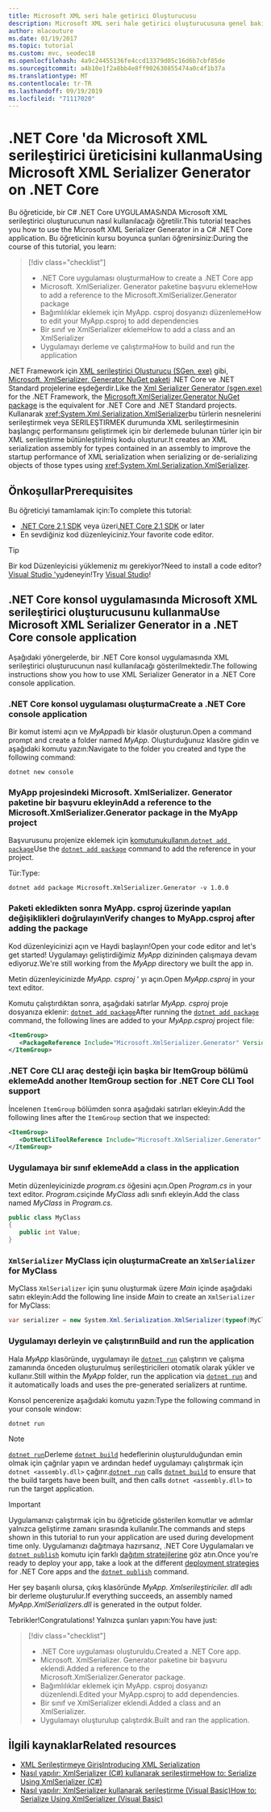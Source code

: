 ```yaml
---
title: Microsoft XML seri hale getirici Oluşturucusu
description: Microsoft XML seri hale getirici oluşturucusuna genel bakış. Projenizde bulunan türler için bir XML serileştirme derlemesi oluşturmak üzere XML seri hale getirici oluşturucusunu kullanın.
author: mlacouture
ms.date: 01/19/2017
ms.topic: tutorial
ms.custom: mvc, seodec18
ms.openlocfilehash: 4a9c24455136fe4ccd13379d05c16d6b7cbf85de
ms.sourcegitcommit: a4b10e1f2a8bb4e8ff902630855474a0c4f1b37a
ms.translationtype: MT
ms.contentlocale: tr-TR
ms.lasthandoff: 09/19/2019
ms.locfileid: "71117020"
---
```

# <a name="using-microsoft-xml-serializer-generator-on-net-core"></a><span data-ttu-id="f669c-104">.NET Core 'da Microsoft XML serileştirici üreticisini kullanma</span><span class="sxs-lookup"><span data-stu-id="f669c-104">Using Microsoft XML Serializer Generator on .NET Core</span></span>

<span data-ttu-id="f669c-105">Bu öğreticide, bir C# .NET Core UYGULAMASıNDA Microsoft XML serileştirici oluşturucunun nasıl kullanılacağı öğretilir.</span><span class="sxs-lookup"><span data-stu-id="f669c-105">This tutorial teaches you how to use the Microsoft XML Serializer Generator in a C# .NET Core application.</span></span> <span data-ttu-id="f669c-106">Bu öğreticinin kursu boyunca şunları öğrenirsiniz:</span><span class="sxs-lookup"><span data-stu-id="f669c-106">During the course of this tutorial, you learn:</span></span>

> [!div class="checklist"]
>
> * <span data-ttu-id="f669c-107">.NET Core uygulaması oluşturma</span><span class="sxs-lookup"><span data-stu-id="f669c-107">How to create a .NET Core app</span></span>
> * <span data-ttu-id="f669c-108">Microsoft. XmlSerializer. Generator paketine başvuru ekleme</span><span class="sxs-lookup"><span data-stu-id="f669c-108">How to add a reference to the Microsoft.XmlSerializer.Generator package</span></span>
> * <span data-ttu-id="f669c-109">Bağımlılıklar eklemek için MyApp. csproj dosyanızı düzenleme</span><span class="sxs-lookup"><span data-stu-id="f669c-109">How to edit your MyApp.csproj to add dependencies</span></span>
> * <span data-ttu-id="f669c-110">Bir sınıf ve XmlSerializer ekleme</span><span class="sxs-lookup"><span data-stu-id="f669c-110">How to add a class and an XmlSerializer</span></span>
> * <span data-ttu-id="f669c-111">Uygulamayı derleme ve çalıştırma</span><span class="sxs-lookup"><span data-stu-id="f669c-111">How to build and run the application</span></span>

<span data-ttu-id="f669c-112">.NET Framework için [XML serileştirici Oluşturucu (SGen. exe)](../../standard/serialization/xml-serializer-generator-tool-sgen-exe.md) gibi, [Microsoft. XmlSerializer. Generator NuGet paketi](https://www.nuget.org/packages/Microsoft.XmlSerializer.Generator) .NET Core ve .NET Standard projelerine eşdeğerdir.</span><span class="sxs-lookup"><span data-stu-id="f669c-112">Like the [Xml Serializer Generator (sgen.exe)](../../standard/serialization/xml-serializer-generator-tool-sgen-exe.md) for the .NET Framework, the [Microsoft.XmlSerializer.Generator NuGet package](https://www.nuget.org/packages/Microsoft.XmlSerializer.Generator) is the equivalent for .NET Core and .NET Standard projects.</span></span> <span data-ttu-id="f669c-113">Kullanarak <xref:System.Xml.Serialization.XmlSerializer>bu türlerin nesnelerini serileştirmek veya SERILEŞTIRMEK durumunda XML serileştirmesinin başlangıç performansını geliştirmek için bir derlemede bulunan türler için bir XML serileştirme bütünleştirilmiş kodu oluşturur.</span><span class="sxs-lookup"><span data-stu-id="f669c-113">It creates an XML serialization assembly for types contained in an assembly to improve the startup performance of XML serialization when serializing or de-serializing objects of those types using <xref:System.Xml.Serialization.XmlSerializer>.</span></span>

## <a name="prerequisites"></a><span data-ttu-id="f669c-114">Önkoşullar</span><span class="sxs-lookup"><span data-stu-id="f669c-114">Prerequisites</span></span>

<span data-ttu-id="f669c-115">Bu öğreticiyi tamamlamak için:</span><span class="sxs-lookup"><span data-stu-id="f669c-115">To complete this tutorial:</span></span>

* <span data-ttu-id="f669c-116">[.NET Core 2,1 SDK](https://dotnet.microsoft.com/download) veya üzeri</span><span class="sxs-lookup"><span data-stu-id="f669c-116">[.NET Core 2.1 SDK](https://dotnet.microsoft.com/download) or later</span></span>
* <span data-ttu-id="f669c-117">En sevdiğiniz kod düzenleyiciniz.</span><span class="sxs-lookup"><span data-stu-id="f669c-117">Your favorite code editor.</span></span>

> [!TIP]
> <span data-ttu-id="f669c-118">Bir kod Düzenleyicisi yüklemeniz mı gerekiyor?</span><span class="sxs-lookup"><span data-stu-id="f669c-118">Need to install a code editor?</span></span> <span data-ttu-id="f669c-119">[Visual Studio 'yu](https://aka.ms/vsdownload?utm_source=mscom&utm_campaign=msdocs)deneyin!</span><span class="sxs-lookup"><span data-stu-id="f669c-119">Try [Visual Studio](https://aka.ms/vsdownload?utm_source=mscom&utm_campaign=msdocs)!</span></span>

## <a name="use-microsoft-xml-serializer-generator-in-a-net-core-console-application"></a><span data-ttu-id="f669c-120">.NET Core konsol uygulamasında Microsoft XML serileştirici oluşturucusunu kullanma</span><span class="sxs-lookup"><span data-stu-id="f669c-120">Use Microsoft XML Serializer Generator in a .NET Core console application</span></span>

<span data-ttu-id="f669c-121">Aşağıdaki yönergelerde, bir .NET Core konsol uygulamasında XML serileştirici oluşturucunun nasıl kullanılacağı gösterilmektedir.</span><span class="sxs-lookup"><span data-stu-id="f669c-121">The following instructions show you how to use XML Serializer Generator in a .NET Core console application.</span></span>

### <a name="create-a-net-core-console-application"></a><span data-ttu-id="f669c-122">.NET Core konsol uygulaması oluşturma</span><span class="sxs-lookup"><span data-stu-id="f669c-122">Create a .NET Core console application</span></span>

<span data-ttu-id="f669c-123">Bir komut istemi açın ve *MyApp*adlı bir klasör oluşturun.</span><span class="sxs-lookup"><span data-stu-id="f669c-123">Open a command prompt and create a folder named *MyApp*.</span></span> <span data-ttu-id="f669c-124">Oluşturduğunuz klasöre gidin ve aşağıdaki komutu yazın:</span><span class="sxs-lookup"><span data-stu-id="f669c-124">Navigate to the folder you created and type the following command:</span></span>

```dotnetcli
dotnet new console
```

### <a name="add-a-reference-to-the-microsoftxmlserializergenerator-package-in-the-myapp-project"></a><span data-ttu-id="f669c-125">MyApp projesindeki Microsoft. XmlSerializer. Generator paketine bir başvuru ekleyin</span><span class="sxs-lookup"><span data-stu-id="f669c-125">Add a reference to the Microsoft.XmlSerializer.Generator package in the MyApp project</span></span>

<span data-ttu-id="f669c-126">Başvurusunu projenize eklemek için [komutunukullanın.`dotnet add package`](../tools//dotnet-add-package.md)</span><span class="sxs-lookup"><span data-stu-id="f669c-126">Use the [`dotnet add package`](../tools//dotnet-add-package.md) command to add the reference in your project.</span></span>

<span data-ttu-id="f669c-127">Tür:</span><span class="sxs-lookup"><span data-stu-id="f669c-127">Type:</span></span>

```dotnetcli
dotnet add package Microsoft.XmlSerializer.Generator -v 1.0.0
```

### <a name="verify-changes-to-myappcsproj-after-adding-the-package"></a><span data-ttu-id="f669c-128">Paketi ekledikten sonra MyApp. csproj üzerinde yapılan değişiklikleri doğrulayın</span><span class="sxs-lookup"><span data-stu-id="f669c-128">Verify changes to MyApp.csproj after adding the package</span></span>

<span data-ttu-id="f669c-129">Kod düzenleyicinizi açın ve Haydi başlayın!</span><span class="sxs-lookup"><span data-stu-id="f669c-129">Open your code editor and let's get started!</span></span> <span data-ttu-id="f669c-130">Uygulamayı geliştirdiğimiz *MyApp* dizininden çalışmaya devam ediyoruz.</span><span class="sxs-lookup"><span data-stu-id="f669c-130">We're still working from the *MyApp* directory we built the app in.</span></span>

<span data-ttu-id="f669c-131">Metin düzenleyicinizde *MyApp. csproj* ' yı açın.</span><span class="sxs-lookup"><span data-stu-id="f669c-131">Open *MyApp.csproj* in your text editor.</span></span>

<span data-ttu-id="f669c-132">Komutu çalıştırdıktan sonra, aşağıdaki satırlar *MyApp. csproj* proje dosyanıza eklenir: [`dotnet add package`](../tools//dotnet-add-package.md)</span><span class="sxs-lookup"><span data-stu-id="f669c-132">After running the [`dotnet add package`](../tools//dotnet-add-package.md) command, the following lines are added to your *MyApp.csproj* project file:</span></span>

 ```xml
 <ItemGroup>
    <PackageReference Include="Microsoft.XmlSerializer.Generator" Version="1.0.0" />
 </ItemGroup>
 ```

### <a name="add-another-itemgroup-section-for-net-core-cli-tool-support"></a><span data-ttu-id="f669c-133">.NET Core CLI araç desteği için başka bir ItemGroup bölümü ekleme</span><span class="sxs-lookup"><span data-stu-id="f669c-133">Add another ItemGroup section for .NET Core CLI Tool support</span></span>

<span data-ttu-id="f669c-134">İncelenen `ItemGroup` bölümden sonra aşağıdaki satırları ekleyin:</span><span class="sxs-lookup"><span data-stu-id="f669c-134">Add the following lines after the `ItemGroup` section that we inspected:</span></span>

 ```xml
 <ItemGroup>
    <DotNetCliToolReference Include="Microsoft.XmlSerializer.Generator" Version="1.0.0" />
 </ItemGroup>
 ```

### <a name="add-a-class-in-the-application"></a><span data-ttu-id="f669c-135">Uygulamaya bir sınıf ekleme</span><span class="sxs-lookup"><span data-stu-id="f669c-135">Add a class in the application</span></span>

<span data-ttu-id="f669c-136">Metin düzenleyicinizde *program.cs* öğesini açın.</span><span class="sxs-lookup"><span data-stu-id="f669c-136">Open *Program.cs* in your text editor.</span></span> <span data-ttu-id="f669c-137">*Program.cs*içinde *MyClass* adlı sınıfı ekleyin.</span><span class="sxs-lookup"><span data-stu-id="f669c-137">Add the class named *MyClass* in *Program.cs*.</span></span>

```csharp
public class MyClass
{
   public int Value;
}
```

### <a name="create-an-xmlserializer-for-myclass"></a><span data-ttu-id="f669c-138">`XmlSerializer` MyClass için oluşturma</span><span class="sxs-lookup"><span data-stu-id="f669c-138">Create an `XmlSerializer` for MyClass</span></span>

<span data-ttu-id="f669c-139">MyClass `XmlSerializer` için şunu oluşturmak üzere *Main* içinde aşağıdaki satırı ekleyin:</span><span class="sxs-lookup"><span data-stu-id="f669c-139">Add the following line inside *Main* to create an `XmlSerializer` for MyClass:</span></span>

```csharp
var serializer = new System.Xml.Serialization.XmlSerializer(typeof(MyClass));
```

### <a name="build-and-run-the-application"></a><span data-ttu-id="f669c-140">Uygulamayı derleyin ve çalıştırın</span><span class="sxs-lookup"><span data-stu-id="f669c-140">Build and run the application</span></span>

<span data-ttu-id="f669c-141">Hala *MyApp* klasöründe, uygulamayı ile [`dotnet run`](../tools/dotnet-run.md) çalıştırın ve çalışma zamanında önceden oluşturulmuş serileştiricileri otomatik olarak yükler ve kullanır.</span><span class="sxs-lookup"><span data-stu-id="f669c-141">Still within the *MyApp* folder, run the application via [`dotnet run`](../tools/dotnet-run.md) and it automatically loads and uses the pre-generated serializers at runtime.</span></span>

<span data-ttu-id="f669c-142">Konsol pencerenize aşağıdaki komutu yazın:</span><span class="sxs-lookup"><span data-stu-id="f669c-142">Type the following command in your console window:</span></span>

```dotnetcli
dotnet run
```

> [!NOTE]
> <span data-ttu-id="f669c-143">[`dotnet run`](../tools/dotnet-run.md)Derleme [`dotnet build`](../tools/dotnet-build.md) hedeflerinin oluşturulduğundan emin olmak için çağrılar yapın ve ardından hedef uygulamayı çalıştırmak için `dotnet <assembly.dll>` çağırır.</span><span class="sxs-lookup"><span data-stu-id="f669c-143">[`dotnet run`](../tools/dotnet-run.md) calls [`dotnet build`](../tools/dotnet-build.md) to ensure that the build targets have been built, and then calls `dotnet <assembly.dll>` to run the target application.</span></span>

> [!IMPORTANT]
> <span data-ttu-id="f669c-144">Uygulamanızı çalıştırmak için bu öğreticide gösterilen komutlar ve adımlar yalnızca geliştirme zamanı sırasında kullanılır.</span><span class="sxs-lookup"><span data-stu-id="f669c-144">The commands and steps shown in this tutorial to run your application are used during development time only.</span></span> <span data-ttu-id="f669c-145">Uygulamanızı dağıtmaya hazırsanız, .NET Core Uygulamaları ve [`dotnet publish`](../tools/dotnet-publish.md) komutu için farklı [dağıtım stratejilerine](../deploying/index.md) göz atın.</span><span class="sxs-lookup"><span data-stu-id="f669c-145">Once you're ready to deploy your app, take a look at the different [deployment strategies](../deploying/index.md) for .NET Core apps and the [`dotnet publish`](../tools/dotnet-publish.md) command.</span></span>

<span data-ttu-id="f669c-146">Her şey başarılı olursa, çıkış klasöründe *MyApp. Xmlserileştiriciler. dll* adlı bir derleme oluşturulur.</span><span class="sxs-lookup"><span data-stu-id="f669c-146">If everything succeeds, an assembly named *MyApp.XmlSerializers.dll* is generated in the output folder.</span></span>

<span data-ttu-id="f669c-147">Tebrikler!</span><span class="sxs-lookup"><span data-stu-id="f669c-147">Congratulations!</span></span> <span data-ttu-id="f669c-148">Yalnızca şunları yapın:</span><span class="sxs-lookup"><span data-stu-id="f669c-148">You have just:</span></span>
> [!div class="checklist"]
>
> * <span data-ttu-id="f669c-149">.NET Core uygulaması oluşturuldu.</span><span class="sxs-lookup"><span data-stu-id="f669c-149">Created a .NET Core app.</span></span>
> * <span data-ttu-id="f669c-150">Microsoft. XmlSerializer. Generator paketine bir başvuru eklendi.</span><span class="sxs-lookup"><span data-stu-id="f669c-150">Added a reference to the Microsoft.XmlSerializer.Generator package.</span></span>
> * <span data-ttu-id="f669c-151">Bağımlılıklar eklemek için MyApp. csproj dosyanızı düzenlendi.</span><span class="sxs-lookup"><span data-stu-id="f669c-151">Edited your MyApp.csproj to add dependencies.</span></span>
> * <span data-ttu-id="f669c-152">Bir sınıf ve XmlSerializer eklendi.</span><span class="sxs-lookup"><span data-stu-id="f669c-152">Added a class and an XmlSerializer.</span></span>
> * <span data-ttu-id="f669c-153">Uygulamayı oluşturulup çalıştırdık.</span><span class="sxs-lookup"><span data-stu-id="f669c-153">Built and ran the application.</span></span>

## <a name="related-resources"></a><span data-ttu-id="f669c-154">İlgili kaynaklar</span><span class="sxs-lookup"><span data-stu-id="f669c-154">Related resources</span></span>

* [<span data-ttu-id="f669c-155">XML Serileştirmeye Giriş</span><span class="sxs-lookup"><span data-stu-id="f669c-155">Introducing XML Serialization</span></span>](../../standard/serialization/introducing-xml-serialization.md)
* [<span data-ttu-id="f669c-156">Nasıl yapılır: XmlSerializer (C#) kullanarak serileştirme</span><span class="sxs-lookup"><span data-stu-id="f669c-156">How to: Serialize Using XmlSerializer (C#)</span></span>](../../csharp/programming-guide/concepts/linq/how-to-serialize-using-xmlserializer.md)
* [<span data-ttu-id="f669c-157">Nasıl yapılır: XmlSerializer kullanarak serileştirme (Visual Basic)</span><span class="sxs-lookup"><span data-stu-id="f669c-157">How to: Serialize Using XmlSerializer (Visual Basic)</span></span>](../../visual-basic/programming-guide/concepts/linq/how-to-serialize-using-xmlserializer.md)
